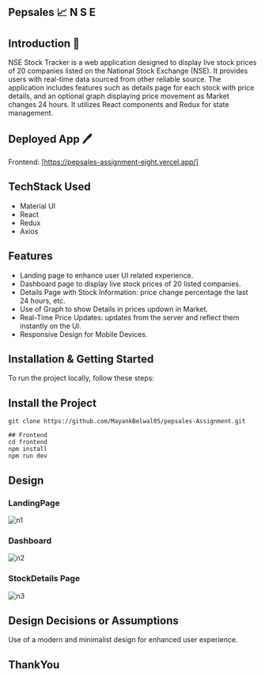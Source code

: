 ## Pepsales  📈 N S E

## Introduction 🔔

NSE Stock Tracker is a web application designed to display live stock prices of 20 companies listed on the National Stock Exchange (NSE). It provides users with real-time data sourced from other reliable source. The application includes features such as details page for each stock with price details, and an optional graph displaying price movement as Market changes 24 hours. It utilizes React components and Redux for state management.

## Deployed App 🖊️
Frontend: [https://pepsales-assignment-eight.vercel.app/]

## TechStack Used

- Material UI 
- React
- Redux
- Axios

## Features

- Landing page to enhance user UI related experience.
- Dashboard page to display live stock prices of 20 listed companies.
- Details Page with Stock Information: price change percentage the last 24 hours, etc.
- Use of Graph to show Details in prices updown in Market.
- Real-Time Price Updates: updates from the server and reflect them instantly on the UI.
- Responsive Design for Mobile Devices.

## Installation & Getting Started

To run the project locally, follow these steps:
## Install the Project
```
git clone https://github.com/MayankBelwal05/pepsales-Assignment.git
```

```
## Frontend
cd frontend
npm install
npm run dev

```
## Design

### LandingPage
![n1](https://github.com/MayankBelwal05/pepsales-Assignment/assets/147751671/0c2ec120-e3d6-46c8-8bc8-59dd2d3b1daa)

### Dashboard
![n2](https://github.com/MayankBelwal05/pepsales-Assignment/assets/147751671/73d450fc-dc4d-4e3e-a0bf-b0d7a8382867)

### StockDetails Page
![n3](https://github.com/MayankBelwal05/pepsales-Assignment/assets/147751671/51c1317d-2268-4e44-87c2-c1e74d14b83b)


## Design Decisions or Assumptions
Use of a modern and minimalist design for enhanced user experience.


## ThankYou
